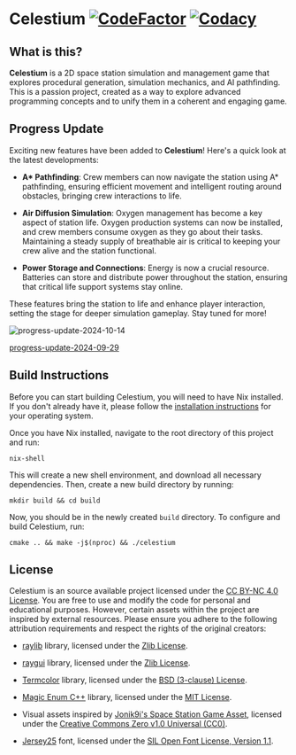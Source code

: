 # **Celestium** [![CodeFactor](https://www.codefactor.io/repository/github/nikita-skakun/celestium/badge)](https://www.codefactor.io/repository/github/nikita-skakun/celestium) [![Codacy](https://app.codacy.com/project/badge/Grade/27c30d00a98d42678bd8c30600178499)](https://app.codacy.com/gh/nikita-skakun/celestium/dashboard?utm_source=gh&utm_medium=referral&utm_content=&utm_campaign=Badge_grade)

## What is this?

**Celestium** is a 2D space station simulation and management game that explores procedural generation, simulation mechanics, and AI pathfinding.
This is a passion project, created as a way to explore advanced programming concepts and to unify them in a coherent and engaging game.

## Progress Update

Exciting new features have been added to **Celestium**! Here's a quick look at the latest developments:

- **A\* Pathfinding**: Crew members can now navigate the station using A\* pathfinding, ensuring efficient movement and intelligent routing around obstacles, bringing crew interactions to life.

- **Air Diffusion Simulation**: Oxygen management has become a key aspect of station life. Oxygen production systems can now be installed, and crew members consume oxygen as they go about their tasks. Maintaining a steady supply of breathable air is critical to keeping your crew alive and the station functional.

- **Power Storage and Connections**: Energy is now a crucial resource. Batteries can store and distribute power throughout the station, ensuring that critical life support systems stay online.

These features bring the station to life and enhance player interaction, setting the stage for deeper simulation gameplay. Stay tuned for more!

![progress-update-2024-10-14](https://github.com/user-attachments/assets/2b5e5327-fdcc-4765-b26d-074e8e610307)

[progress-update-2024-09-29](https://github.com/user-attachments/assets/4367d366-b55f-4bcb-a2c6-ae5160bae2b7)

## Build Instructions

Before you can start building Celestium, you will need to have Nix installed. If you don't already have it, please follow the [installation instructions](https://nixos.org/download/) for your operating system.

Once you have Nix installed, navigate to the root directory of this project and run:
```
nix-shell
```
This will create a new shell environment, and download all necessary dependencies. Then, create a new build directory by running:
```
mkdir build && cd build
```
Now, you should be in the newly created `build` directory. To configure and build Celestium, run:
```
cmake .. && make -j$(nproc) && ./celestium
```

## License

Celestium is an source available project licensed under the [CC BY-NC 4.0 License](LICENSE). You are free to use and modify the code for personal and educational purposes. However, certain assets within the project are inspired by external resources. Please ensure you adhere to the following attribution requirements and respect the rights of the original creators:

- [raylib](https://github.com/raysan5/raylib) library, licensed under the [Zlib License](https://github.com/raysan5/raylib/blob/master/LICENSE).

- [raygui](https://github.com/raysan5/raygui) library, licensed under the [Zlib License](https://github.com/raysan5/raygui/blob/master/LICENSE).

- [Termcolor](https://github.com/ikalnytskyi/termcolor) library, licensed under the [BSD (3-clause) License](https://github.com/ikalnytskyi/termcolor/blob/master/LICENSE).

- [Magic Enum C++](https://github.com/Neargye/magic_enum) library, licensed under the [MIT License](https://github.com/Neargye/magic_enum/blob/master/LICENSE).

- Visual assets inspired by [Jonik9i's Space Station Game Asset](https://jonik9i.itch.io/free-space-station-game-asset), licensed under the [Creative Commons Zero v1.0 Universal (CC0)](https://creativecommons.org/publicdomain/zero/1.0/).

- [Jersey25](https://github.com/scfried/soft-type-jersey) font, licensed under the [SIL Open Font License, Version 1.1](assets/fonts/OFL.txt).
